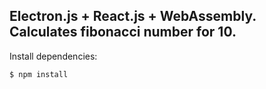 ## Electron.js + React.js + WebAssembly. Calculates fibonacci number for 10. 

Install dependencies:

```bash
$ npm install
```
